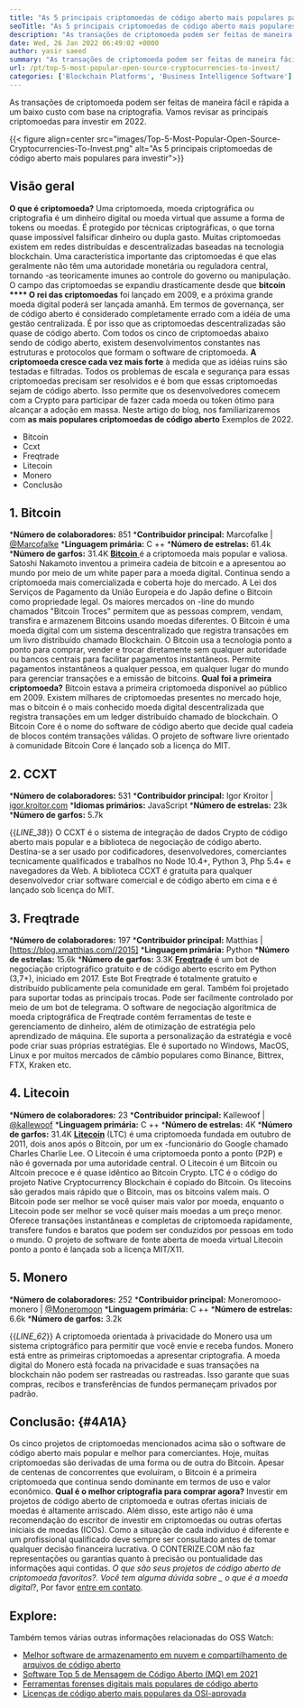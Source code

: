 ```yaml
---
title: "As 5 principais criptomoedas de código aberto mais populares para investir 2022" 
seoTitle: "As 5 principais criptomoedas de código aberto mais populares para investir 2022" 
description: "As transações de criptomoeda podem ser feitas de maneira fácil e rápida a um baixo custo com base em criptografia. Vamos revisar as principais criptomoedas para investir em 2022." 
date: Wed, 26 Jan 2022 06:49:02 +0000
author: yasir saeed
summary: "As transações de criptomoeda podem ser feitas de maneira fácil e rápida a um baixo custo com base em criptografia. Vamos revisar as principais criptomoedas para investir em 2022." 
url: /pt/top-5-most-popular-open-source-cryptocurrencies-to-invest/
categories: ['Blockchain Platforms', 'Business Intelligence Software']
---
```


As transações de criptomoeda podem ser feitas de maneira fácil e rápida a um baixo custo com base na criptografia. Vamos revisar as principais criptomoedas para investir em 2022.

{{< figure align=center src="images/Top-5-Most-Popular-Open-Source-Cryptocurrencies-To-Invest.png" alt="As 5 principais criptomoedas de código aberto mais populares para investir">}}


## **Visão geral**
**O que é criptomoeda?**  Uma criptomoeda, moeda criptográfica ou criptografia é um dinheiro digital ou moeda virtual que assume a forma de tokens ou moedas. É protegido por técnicas criptográficas, o que torna quase impossível falsificar dinheiro ou dupla gasto. Muitas criptomoedas existem em redes distribuídas e descentralizadas baseadas na tecnologia blockchain. Uma característica importante das criptomoedas é que elas geralmente não têm uma autoridade monetária ou reguladora central, tornando -as teoricamente imunes ao controle do governo ou manipulação.
O campo das criptomoedas se expandiu drasticamente desde que **bitcoin  ****  O rei das criptomoedas**  foi lançado em 2009, e a próxima grande moeda digital poderá ser lançada amanhã. Em termos de governança, ser de código aberto é considerado completamente errado com a idéia de uma gestão centralizada. É por isso que as criptomoedas descentralizadas são quase de código aberto.
Com todos os cinco de criptomoedas abaixo sendo de código aberto, existem desenvolvimentos constantes nas estruturas e protocolos que formam o software de criptomoeda. **A criptomoeda cresce cada vez mais forte**  à medida que as idéias ruins são testadas e filtradas. Todos os problemas de escala e segurança para essas criptomoedas precisam ser resolvidos e é bom que essas criptomoedas sejam de código aberto. Isso permite que os desenvolvedores comecem com a Crypto para participar de fazer cada moeda ou token ótimo para alcançar a adoção em massa.
Neste artigo do blog, nos familiarizaremos com **as mais populares criptomoedas de código aberto**  Exemplos de 2022.
  * Bitcoin
  * Ccxt
  * Freqtrade
  * Litecoin
  * Monero
  * Conclusão

## 1. Bitcoin
  ***Número de colaboradores:**  851
  ***Contribuidor principal:**  Marcofalke | [@Marcofalke][1]
  ***Linguagem primária:**  C ++
  ***Número de estrelas:**  61.4k
  ***Número de garfos:**  31.4K
[**Bitcoin** ][2] é a criptomoeda mais popular e valiosa. Satoshi Nakamoto inventou a primeira cadeia de bitcoin e a apresentou ao mundo por meio de um white paper para a moeda digital. Continua sendo a criptomoeda mais comercializada e coberta hoje do mercado. A Lei dos Serviços de Pagamento da União Europeia e do Japão define o Bitcoin como propriedade legal. Os maiores mercados on -line do mundo chamados "Bitcoin Troces" permitem que as pessoas comprem, vendam, transfira e armazenem Bitcoins usando moedas diferentes.
O Bitcoin é uma moeda digital com um sistema descentralizado que registra transações em um livro distribuído chamado Blockchain. O Bitcoin usa a tecnologia ponto a ponto para comprar, vender e trocar diretamente sem qualquer autoridade ou bancos centrais para facilitar pagamentos instantâneos. Permite pagamentos instantâneos a qualquer pessoa, em qualquer lugar do mundo para gerenciar transações e a emissão de bitcoins.
**Qual foi a primeira criptomoeda?**  Bitcoin estava a primeira criptomoeda disponível ao público em 2009. Existem milhares de criptomoedas presentes no mercado hoje, mas o bitcoin é o mais conhecido moeda digital descentralizada que registra transações em um ledger distribuído chamado de blockchain. O Bitcoin Core é o nome do software de código aberto que decide qual cadeia de blocos contém transações válidas. O projeto de software livre orientado à comunidade Bitcoin Core é lançado sob a licença do MIT.

## 2. CCXT
  ***Número de colaboradores:**  531
  ***Contribuidor principal:**  Igor Kroitor | [igor.kroitor.com][3]
  ***Idiomas primários:**  JavaScript
  ***Número de estrelas:**  23k
  ***Número de garfos:**  5.7k

{{_LINE_38_}}
O CCXT é o sistema de integração de dados Crypto de código aberto mais popular e a biblioteca de negociação de código aberto. Destina-se a ser usado por codificadores, desenvolvedores, comerciantes tecnicamente qualificados e trabalhos no Node 10.4+, Python 3, Php 5.4+ e navegadores da Web. A biblioteca CCXT é gratuita para qualquer desenvolvedor criar software comercial e de código aberto em cima e é lançado sob licença do MIT.

## 3. Freqtrade
  ***Número de colaboradores:**  197
  ***Contribuidor principal:**  Matthias | [https://blog.xmatthias.com//2015]
  ***Linguagem primária:**  Python
  ***Número de estrelas:**  15.6k
  ***Número de garfos:**  3.3K
**[Freqtrade][6]**  é um bot de negociação criptográfico gratuito e de código aberto escrito em Python (3,7+), iniciado em 2017. Este Bot Freqtrade é totalmente gratuito e distribuído publicamente pela comunidade em geral. Também foi projetado para suportar todas as principais trocas. Pode ser facilmente controlado por meio de um bot de telegrama.
O software de negociação algorítmica de moeda criptográfica de Freqtrade contém ferramentas de teste e gerenciamento de dinheiro, além de otimização de estratégia pelo aprendizado de máquina. Ele suporta a personalização da estratégia e você pode criar suas próprias estratégias. Ele é suportado no Windows, MacOS, Linux e por muitos mercados de câmbio populares como Binance, Bittrex, FTX, Kraken etc.

## 4. Litecoin
  ***Número de colaboradores:**  23
  ***Contribuidor principal:**  Kallewoof | [@kallewoof][7]
  ***Linguagem primária:**  C ++
  ***Número de estrelas:**  4K
  ***Número de garfos:**  31.4K
**[Litecoin][8]**  (LTC) é uma criptomoeda fundada em outubro de 2011, dois anos após o Bitcoin, por um ex -funcionário do Google chamado Charles Charlie Lee. O Litecoin é uma criptomoeda ponto a ponto (P2P) e não é governada por uma autoridade central. O Litecoin é um Bitcoin ou Altcoin precoce e é quase idêntico ao Bitcoin Crypto. LTC é o código do projeto Native Cryptocurrency Blockchain é copiado do Bitcoin.
Os litecoins são gerados mais rápido que o Bitcoin, mas os bitcoins valem mais. O Bitcoin pode ser melhor se você quiser mais valor por moeda, enquanto o Litecoin pode ser melhor se você quiser mais moedas a um preço menor. Oferece transações instantâneas e completas de criptomoeda rapidamente, transfere fundos e baratos que podem ser conduzidos por pessoas em todo o mundo. O projeto de software de fonte aberta de moeda virtual Litecoin ponto a ponto é lançada sob a licença MIT/X11.

## 5. Monero
  ***Número de colaboradores:**  252
  ***Contribuidor principal:**  Moneromooo-monero | [@Moneromoon][9]
  ***Linguagem primária:**  C ++
  ***Número de estrelas:**  6.6k
  ***Número de garfos:**  3.2k

{{_LINE_62_}}
A criptomoeda orientada à privacidade do Monero usa um sistema criptográfico para permitir que você envie e receba fundos. Monero está entre as primeiras criptomoedas a apresentar criptografia. A moeda digital do Monero está focada na privacidade e suas transações na blockchain não podem ser rastreadas ou rastreadas. Isso garante que suas compras, recibos e transferências de fundos permaneçam privados por padrão.

## **Conclusão:** {#4A1A}
Os cinco projetos de criptomoedas mencionados acima são o software de código aberto mais popular e melhor para comerciantes. Hoje, muitas criptomoedas são derivadas de uma forma ou de outra do Bitcoin. Apesar de centenas de concorrentes que evoluíram, o Bitcoin é a primeira criptomoeda que continua sendo dominante em termos de uso e valor econômico.
**Qual é o melhor criptografia para comprar agora?**  Investir em projetos de código aberto de criptomoeda e outras ofertas iniciais de moedas é altamente arriscado. Além disso, este artigo não é uma recomendação do escritor de investir em criptomoedas ou outras ofertas iniciais de moedas (ICOs). Como a situação de cada indivíduo é diferente e um profissional qualificado deve sempre ser consultado antes de tomar qualquer decisão financeira lucrativa. O CONTERIZE.COM não faz representações ou garantias quanto à precisão ou pontualidade das informações aqui contidas.
_O que são seus projetos de código aberto de criptomoeda favoritos?. Você tem alguma dúvida sobre _ o que é a moeda digital_?, Por favor [entre em contato][11].

## Explore:
Também temos várias outras informações relacionadas do OSS Watch:
  * [Melhor software de armazenamento em nuvem e compartilhamento de arquivos de código aberto][12]
  * [Software Top 5 de Mensagem de Código Aberto (MQ) em 2021][13]
  * [Ferramentas forenses digitais mais populares de código aberto][14]
  * [Licenças de código aberto mais populares da OSI-aprovada][15]

  
[1]: https://twitter.com/spyced?lang=en
[2]: https://github.com/bitcoin/bitcoin
[3]: http://igor.kroitor.com/
[4]: https://github.com/ccxt/ccxt
[5]: https://twitter.com/liggitt?lang=en
[6]: https://github.com/freqtrade/freqtrade
[7]: https://twitter.com/brian_coca?lang=en
[8]: https://github.com/litecoin-project/litecoin
[9]: https://twitter.com/timograham?lang=en
[10]: https://github.com/monero-project/monero
[11]: mailto:yasir.saeed@aspose.com
[12]: https://products.containerize.com/backup-and-sync/
[13]: https://blog.containerize.com/message-queue-software/top-5-open-source-message-queue-software-in-2021/
[14]: https://blog.containerize.com/digital-forensic-tools/top-5-open-source-digital-forensic-tools-in-2021/
[15]: https://blog.containerize.com/licenses-standards/top-5-most-popular-osi-approved-open-source-licenses-of-2021/
